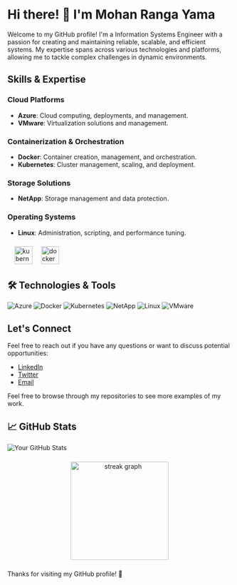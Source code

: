 # Hi there! 👋 I'm Mohan Ranga Yama

Welcome to my GitHub profile! I'm a Information Systems Engineer with a passion for creating and maintaining reliable, scalable, and efficient systems. My expertise spans across various technologies and platforms, allowing me to tackle complex challenges in dynamic environments.

## Skills & Expertise

### Cloud Platforms
- **Azure**: Cloud computing, deployments, and management.
- **VMware**: Virtualization solutions and management.

### Containerization & Orchestration
- **Docker**: Container creation, management, and orchestration.
- **Kubernetes**: Cluster management, scaling, and deployment.

### Storage Solutions
- **NetApp**: Storage management and data protection.

### Operating Systems
- **Linux**: Administration, scripting, and performance tuning.

###

<div align="left">
  <img width="12" />
  <img src="https://cdn.jsdelivr.net/gh/devicons/devicon/icons/kubernetes/kubernetes-plain.svg" height="40" alt="kubernetes logo"  />
  <img width="12" />
  <img src="https://cdn.jsdelivr.net/gh/devicons/devicon/icons/docker/docker-plain-wordmark.svg" height="40" alt="docker logo"  />
</div>

###


## 🛠️ Technologies & Tools

![Azure](https://img.shields.io/badge/Azure-0089D6?style=for-the-badge&logo=azure&logoColor=white)
![Docker](https://img.shields.io/badge/Docker-2496ED?style=for-the-badge&logo=docker&logoColor=white)
![Kubernetes](https://img.shields.io/badge/Kubernetes-326CE5?style=for-the-badge&logo=kubernetes&logoColor=white)
![NetApp](https://img.shields.io/badge/NetApp-0072CE?style=for-the-badge&logo=netapp&logoColor=white)
![Linux](https://img.shields.io/badge/Linux-FCC624?style=for-the-badge&logo=linux&logoColor=black)
![VMware](https://img.shields.io/badge/VMware-607078?style=for-the-badge&logo=vmware&logoColor=white)

## Let's Connect

Feel free to reach out if you have any questions or want to discuss potential opportunities:

- [LinkedIn](https://www.linkedin.com/in/mohan-ranga-yama-70771068)
- [Twitter](https://twitter.com/MrMohanranga)
- [Email](mailto:noemail@gmail.com)

Feel free to browse through my repositories to see more examples of my work.

## 📈 GitHub Stats

![Your GitHub Stats](https://github-readme-stats.vercel.app/api?username=your-github-username&show_icons=true&hide_title=true&hide=prs&count_private=true&hide_border=true&theme=radical)

###

<div align="center">
  <img src="https://streak-stats.demolab.com?user=maurodesouza&locale=en&mode=daily&theme=dark&hide_border=false&border_radius=5&order=3" height="220" alt="streak graph"  />
</div>

###

Thanks for visiting my GitHub profile! 🚀


